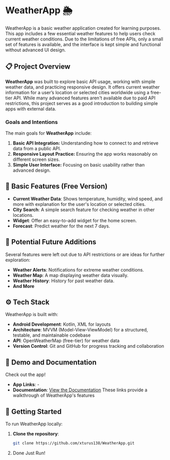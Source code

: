 # WeatherApp 🌦️

WeatherApp is a basic weather application created for learning purposes. This app includes a few essential weather features to help users check current weather conditions. Due to the limitations of free APIs, only a small set of features is available, and the interface is kept simple and functional without advanced UI design. 

## 📋 Project Overview

**WeatherApp** was built to explore basic API usage, working with simple weather data, and practicing responsive design. It offers current weather information for a user’s location or selected cities worldwide using a free-tier API. While many advanced features aren't available due to paid API restrictions, this project serves as a good introduction to building simple apps with external data.

### Goals and Intentions

The main goals for **WeatherApp** include:

1. **Basic API Integration:** Understanding how to connect to and retrieve data from a public API.
2. **Responsive Layout Practice:** Ensuring the app works reasonably on different screen sizes.
3. **Simple User Interface:** Focusing on basic usability rather than advanced design.

## 🔑 Basic Features (Free Version)

- **Current Weather Data**: Shows temperature, humidity, wind speed, and more with explanation for the user's location or selected cities.
- **City Search**: A simple search feature for checking weather in other locations.
- **Widget**:  Offer an easy-to-add widget for the home screen.
- **Forecast**: Predict weather for the next 7 days.

## 🚧 Potential Future Additions

Several features were left out due to API restrictions or are ideas for further exploration:

- **Weather Alerts**: Notifications for extreme weather conditions.
- **Weather Map**: A map displaying weather data visually.
- **Weather History**: History for past weather data.
- **And More**

## ⚙️ Tech Stack

WeatherApp is built with:

- **Android Development**: Kotlin, XML for layouts
- **Architecture**: MVVM (Model-View-ViewModel) for a structured, testable, and maintainable codebase
- **API**: OpenWeatherMap (free-tier) for weather data
- **Version Control**: Git and GitHub for progress tracking and collaboration

## 🎥 Demo and Documentation

Check out the app!
- **App Links**: -
- **Documentation**: [View the Documentation](https://docs.google.com/document/d/182MsDOHKXfYN1NRCLIar9zKbrLL98uh0hitbiPEdmhU/edit?usp=sharing)
These links provide a walkthrough of WeatherApp's features


## 📝 Getting Started

To run WeatherApp locally:

1. **Clone the repository**:
   ```bash
   git clone https://github.com/xturus138/WeatherApp.git
2. Done Just Run!
